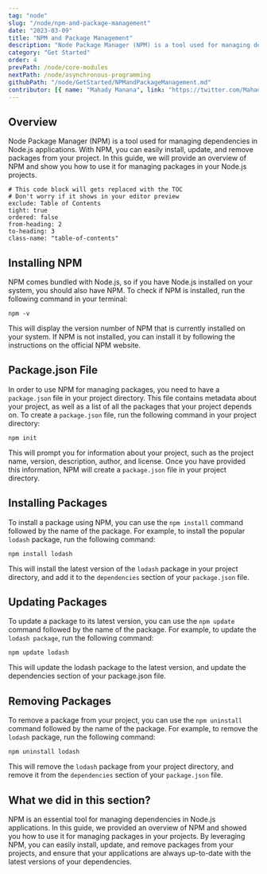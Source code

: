 ```yaml
---
tag: "node"
slug: "/node/npm-and-package-management"
date: "2023-03-09"
title: "NPM and Package Management"
description: "Node Package Manager (NPM) is a tool used for managing dependencies in Node.js applications."
category: "Get Started"
order: 4
prevPath: /node/core-modules
nextPath: /node/asynchronous-programming
githubPath: "/node/GetStarted/NPMandPackageManagement.md"
contributor: [{ name: "Mahady Manana", link: "https://twitter.com/MahadyManana" }, { name: "Haja", link: "https://twitter.com/Haja261M" }]
---
```


## Overview

Node Package Manager (NPM) is a tool used for managing dependencies in Node.js applications. With NPM, you can easily install, update, and remove packages from your project. In this guide, we will provide an overview of NPM and show you how to use it for managing packages in your Node.js projects.

```toc
# This code block will gets replaced with the TOC
# Don't worry if it shows in your editor preview
exclude: Table of Contents
tight: true
ordered: false
from-heading: 2
to-heading: 3
class-name: "table-of-contents"
```

## Installing NPM

NPM comes bundled with Node.js, so if you have Node.js installed on your system, you should also have NPM. To check if NPM is installed, run the following command in your terminal:

```batch
npm -v
```

This will display the version number of NPM that is currently installed on your system. If NPM is not installed, you can install it by following the instructions on the official NPM website.

## Package.json File

In order to use NPM for managing packages, you need to have a `package.json` file in your project directory. This file contains metadata about your project, as well as a list of all the packages that your project depends on. To create a `package.json` file, run the following command in your project directory:

```batch
npm init
```

This will prompt you for information about your project, such as the project name, version, description, author, and license. Once you have provided this information, NPM will create a `package.json` file in your project directory.

## Installing Packages

To install a package using NPM, you can use the `npm install` command followed by the name of the package. For example, to install the popular `lodash` package, run the following command:

```batch
npm install lodash
```

This will install the latest version of the `lodash` package in your project directory, and add it to the `dependencies` section of your `package.json` file.

## Updating Packages

To update a package to its latest version, you can use the `npm update` command followed by the name of the package. For example, to update the `lodash package`, run the following command:

```batch
npm update lodash
```

This will update the lodash package to the latest version, and update the dependencies section of your package.json file.

## Removing Packages

To remove a package from your project, you can use the `npm uninstall` command followed by the name of the package. For example, to remove the `lodash` package, run the following command:

```batch
npm uninstall lodash
```

This will remove the `lodash` package from your project directory, and remove it from the `dependencies` section of your `package.json` file.

## What we did in this section?

NPM is an essential tool for managing dependencies in Node.js applications. In this guide, we provided an overview of NPM and showed you how to use it for managing packages in your projects. By leveraging NPM, you can easily install, update, and remove packages from your projects, and ensure that your applications are always up-to-date with the latest versions of your dependencies.
